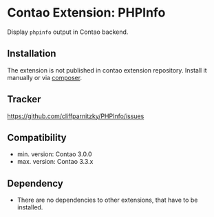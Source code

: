 Contao Extension: PHPInfo
=========================

Display `phpinfo` output in Contao backend.


Installation
------------

The extension is not published in contao extension repository.
Install it manually or via [composer](https://packagist.org/packages/cliffparnitzky/php-info).


Tracker
-------

https://github.com/cliffparnitzky/PHPInfo/issues


Compatibility
-------------

- min. version: Contao 3.0.0
- max. version: Contao 3.3.x


Dependency
----------

- There are no dependencies to other extensions, that have to be installed.